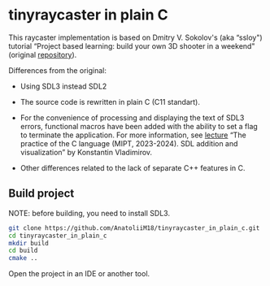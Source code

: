 # tinyraycaster in plain C

This raycaster implementation is based on Dmitry V. Sokolov's (aka “ssloy") tutorial “Project based learning: build your own 3D shooter in a weekend" (original [repository](https://github.com/ssloy/tinyraycaster)).

Differences from the original:

* Using SDL3 instead SDL2

* The source code is rewritten in plain C (C11 standart).

* For the convenience of processing and displaying the text of SDL3 errors, functional macros have been added with the ability to set a flag to terminate the application. For more information, see [lecture](https://rutube.ru/video/437ec1cc186ac3222b32dd4730a9ec61/?t=395&r=plwd) “The practice of the C language (MIPT, 2023-2024). SDL addition and visualization” by Konstantin Vladimirov.

* Other differences related to the lack of separate C\+\+ features in C.

## Build project

NOTE: before building, you need to install SDL3.

```sh
git clone https://github.com/AnatoliiM18/tinyraycaster_in_plain_c.git
cd tinyraycaster_in_plain_c
mkdir build
cd build
cmake ..
```

Open the project in an IDE or another tool.